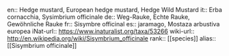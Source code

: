 

en:: Hedge mustard, European hedge mustard, Hedge Wild Mustard
it:: Erba cornacchia, Sysimbrium officinale
de:: Weg-Rauke, Echte Rauke, Gewöhnliche Rauke
fr:: Sisymbre officinal
es:: jaramago, Mostaza arbustiva europea
iNat-url:: https://www.inaturalist.org/taxa/53266
wiki-url:: http://en.wikipedia.org/wiki/Sisymbrium_officinale
rank:: [[species]]
alias:: [[Sisymbrium officinale]]